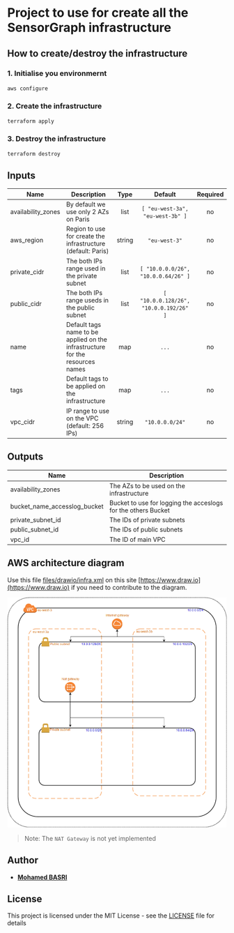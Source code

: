 # Project to use for create all the SensorGraph infrastructure 

## How to create/destroy the infrastructure

### 1. Initialise you environmernt

```shell
aws configure
```

### 2. Create the infrastructure

```shell
terraform apply
```

### 3. Destroy the infrastructure

```shell
terraform destroy
```

## Inputs

| Name | Description | Type | Default | Required |
|------|-------------|:----:|:-----:|:-----:|
| availability\_zones | By default we use only 2 AZs on Paris | list | `[ "eu-west-3a", "eu-west-3b" ]` | no |
| aws\_region | Region to use for create the infrastructure (default: Paris) | string | `"eu-west-3"` | no |
| private\_cidr | The both IPs range used in the private subnet | list | `[ "10.0.0.0/26", "10.0.0.64/26" ]` | no |
| public\_cidr | The both IPs range useds in the public subnet | list | `[ "10.0.0.128/26", "10.0.0.192/26" ]` | no |
| name | Default tags name to be applied on the infrastructure for the resources names| map | `...` | no |
| tags | Default tags to be applied on the infrastructure | map | `...` | no |
| vpc\_cidr | IP range to use on the VPC (default: 256 IPs) | string | `"10.0.0.0/24"` | no |

## Outputs

| Name | Description |
|------|-------------|
| availability\_zones | The AZs to be used on the infrastructure |
| bucket\_name\_accesslog\_bucket  | Bucket to use for logging the acceslogs for the others Bucket |
| private\_subnet\_id | The IDs of private subnets |
| public\_subnet\_id | The IDs of public subnets |
| vpc\_id | The ID of main VPC |

## AWS architecture diagram

Use this file [files/drawio/infra.xml](files/drawio/infra.xml) on this site [https://www.draw.io](https://www.draw.io) if you need to contribute to the diagram.

![files/drawio/infra.png](files/drawio/infra.png)

> Note: The `NAT Gateway` is not yet implemented

## Author

* [**Mohamed BASRI**](https://github.com/mbasri)

## License

This project is licensed under the MIT License - see the [LICENSE](./LICENSE) file for details
